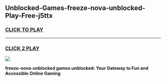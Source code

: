 
## Unblocked-Games-freeze-nova-unblocked-Play-Free-j5ttx
<h3>
<a href="https://premium76.site?title=freeze-nova-unblocked&ref=18A1">CLICK TO PLAY</a></h3>
<hr>

<h3>
<a href="https://premium76.site?title=freeze-nova-unblocked&ref=18A1">CLICK 2 PLAY</a>
  
</h3>

<a href="https://premium76.site?title=freeze-nova-unblocked&ref=18A1"><img src="https://clearcache.store/games.png"></a>


**freeze-nova-unblocked games unblocked: Your Gateway to Fun and Accessible Online Gaming**
